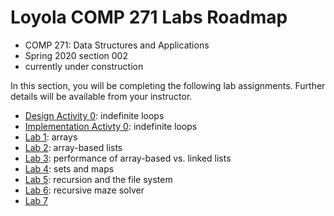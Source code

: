 # Loyola COMP 271 Labs Roadmap

- COMP 271: Data Structures and Applications
- Spring 2020 section 002
- currently under construction

In this section, you will be completing the following lab assignments.
Further details will be available from your instructor.

- [Design Activity 0](https://gist.github.com/klaeufer/8346cc68b9bb979f6fdcc141aed5af3b): indefinite loops
- [Implementation Activty 0](https://gist.github.com/klaeufer/bd1f259a1b648359b09cfe9d20cf1291): indefinite loops
- [Lab 1](https://gist.github.com/klaeufer/6087e9da6f4783e3bc05565ddf33b96c): arrays
- [Lab 2](https://gist.github.com/klaeufer/f41403a8a3fefab152bc245e3273519d): array-based lists
- [Lab 3](https://github.com/LoyolaChicagoCode/cs2-lab3-listperformance-java): performance of array-based vs. linked lists
- [Lab 4](https://github.com/LoyolaChicagoCode/cs2-lab4-wordcount-java): sets and maps
- [Lab 5](https://gist.github.com/klaeufer/841bdf5d49730b37e747f93eaf5f3a91): recursion and the file system
- [Lab 6](https://github.com/LoyolaChicagoCode/cs2-lab6-mazesolver-java): recursive maze solver
- [Lab 7](https://github.com/LoyolaChicagoCode/cs2-lab7-linearsearch-java)

